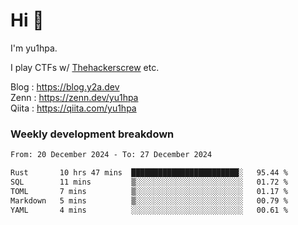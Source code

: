 # Hi 👋

I'm yu1hpa.

I play CTFs w/ [Thehackerscrew](https://www.thehackerscrew.team/) etc.

Blog : https://blog.y2a.dev  
Zenn : https://zenn.dev/yu1hpa  
Qiita : https://qiita.com/yu1hpa  

### Weekly development breakdown

<!--START_SECTION:waka-->

```txt
From: 20 December 2024 - To: 27 December 2024

Rust       10 hrs 47 mins  ████████████████████████░   95.44 %
SQL        11 mins         ▒░░░░░░░░░░░░░░░░░░░░░░░░   01.72 %
TOML       7 mins          ▒░░░░░░░░░░░░░░░░░░░░░░░░   01.17 %
Markdown   5 mins          ▒░░░░░░░░░░░░░░░░░░░░░░░░   00.79 %
YAML       4 mins          ░░░░░░░░░░░░░░░░░░░░░░░░░   00.61 %
```

<!--END_SECTION:waka-->


